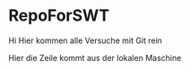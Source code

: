 # RepoForSWT
Hi 
Hier kommen alle Versuche mit Git rein 

Hier die Zeile kommt aus der lokalen Maschine

